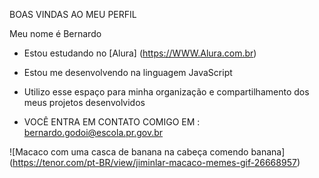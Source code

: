 BOAS VINDAS AO MEU PERFIL 

Meu nome é Bernardo 
- Estou estudando no [Alura] (https://WWW.Alura.com.br)
- Estou me desenvolvendo na linguagem JavaScript
- Utilizo esse espaço para minha organização e compartilhamento dos meus projetos desenvolvidos

- VOCÊ ENTRA EM CONTATO COMIGO EM : bernardo.godoi@escola.pr.gov.br

![Macaco com uma casca de banana na cabeça comendo banana] (https://tenor.com/pt-BR/view/jiminlar-macaco-memes-gif-26668957)

